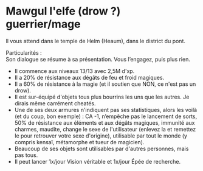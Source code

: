 # Mawgul l'elfe (drow ?) guerrier/mage

Il vous attend dans le temple de Helm (Heaum), dans le district du pont.

Particularités :  
Son dialogue se résume à sa présentation. Vous l’engagez, puis plus rien.
- Il commence aux niveaux 13/13 avec 2,5M d'xp.
- Il a 20% de résistance aux dégâts de feu et froid magiques.
- Il a 60% de résistance à la magie (et il soutien que NON, ce n'est pas un drow).
- Il est sur-équipé d'objets tous plus bourrins les uns que les autres. Je dirais même carrément cheatés.
- Une de ses deux armures n'indiquent pas ses statistiques, alors les voilà (et du coup, bon exemple) : CA -1, n’empêche pas le lancement de sorts, 50% de résistance aux éléments et aux dégâts magiques, immunité aux charmes, maudite, change le sexe de l'utilisateur (enlevez la et remettez le pour retrouver votre sexe d'origine), utilisable par tout le monde (y compris kensaï, métamorphe et tueur de magicien).
- Beaucoup de ses objets sont utilisables par d'autres personnes, mais pas tous.
- Il peut lancer 1x/jour Vision véritable et 1x/jour Épée de recherche.
